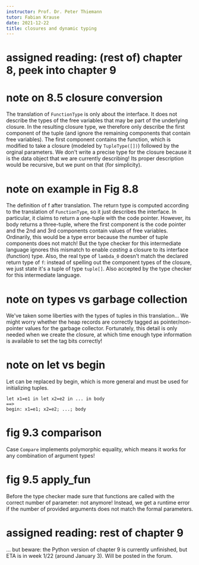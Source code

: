 ```yaml
---
instructor: Prof. Dr. Peter Thiemann
tutor: Fabian Krause
date: 2021-12-22
title: closures and dynamic typing
---
```


# assigned reading: (rest of) chapter 8, peek into chapter 9

# note on 8.5 closure conversion

The translation of `FunctionType` is only about the interface.
It does not describe the types of the free variables that may be part
of the underlying closure.
In the resulting closure type, we therefore only describe the first
component of the tuple (and ignore the remaining components that
contain free variables).
The first component contains the function, which is modified to take a
closure (modeled by `TupleType([])`) followed by the orginal parameters.
We don't write a precise type for the closure because it is the data
object that we are currently describing! Its proper description would
be recursive, but we punt on that (for simplicity).

# note on example in Fig 8.8

The definition of f after translation.
The return type is computed according to the translation of
`FunctionType`, so it just describes the interface. In particular,
it claims to return a one-tuple with the code pointer.
However, its body returns a three-tuple, where the first component is
the code pointer and the 2nd and 3rd components contain values of free
variables.
Ordinarily, this would be a type error because the number of tuple
components does not match!
But the type checker for this intermediate language ignores this
mismatch to enable *casting* a closure to its interface (function)
type.
Also, the real type of `lambda_0` doesn't match the declared return
type of `f`: instead of spelling out the component types of the
closure, we just state it's a tuple of type `tuple[]`.
Also accepted by the type checker for this intermediate language.

# note on types vs garbage collection

We've taken some liberties with the types of tuples in this
translation... We might worry whether the heap records are correctly
tagged as pointer/non-pointer values for the garbage
collector. Fortunately, this detail is only needed when we create the
closure, at which time enough type information is available to set the
tag bits correctly!

# note on let vs begin

Let can be replaced by begin, which is more general and must be used
for initializing tuples.

	let x1=e1 in let x2=e2 in ... in body
	==>
	begin: x1=e1; x2=e2; ...; body

# fig 9.3 comparison

Case `Compare` implements polymorphic equality, which means it works
for any combination of argument types!

# fig 9.5 apply_fun

Before the type checker made sure that functions are called with the
correct number of parameter: not anymore! Instead, we get a runtime
error if the number of provided arguments does not match the formal
parameters.

# assigned reading: rest of chapter 9

... but beware: the Python version of chapter 9 is currently
unfinished, but ETA is in week 1/22 (around January 3). Will be posted
in the forum.
